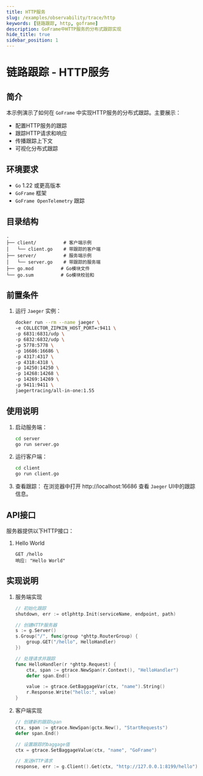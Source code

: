 ```yaml
---
title: HTTP服务
slug: /examples/observability/trace/http
keywords: [链路跟踪, http, goframe]
description: GoFrame中HTTP服务的分布式跟踪实现
hide_title: true
sidebar_position: 1
---
```


# 链路跟踪 - HTTP服务

## 简介

本示例演示了如何在 `GoFrame` 中实现HTTP服务的分布式跟踪。主要展示：
- 配置HTTP服务的跟踪
- 跟踪HTTP请求和响应
- 传播跟踪上下文
- 可视化分布式跟踪

## 环境要求

- `Go` 1.22 或更高版本
- `GoFrame` 框架
- `GoFrame OpenTelemetry` 跟踪

## 目录结构

```text
.
├── client/          # 客户端示例
│   └── client.go    # 带跟踪的客户端
├── server/          # 服务端示例
│   └── server.go    # 带跟踪的服务端
├── go.mod          # Go模块文件
└── go.sum          # Go模块校验和
```


## 前置条件

1. 运行 `Jaeger` 实例：
   ```bash
   docker run --rm --name jaeger \
   -e COLLECTOR_ZIPKIN_HOST_PORT=:9411 \
   -p 6831:6831/udp \
   -p 6832:6832/udp \
   -p 5778:5778 \
   -p 16686:16686 \
   -p 4317:4317 \
   -p 4318:4318 \
   -p 14250:14250 \
   -p 14268:14268 \
   -p 14269:14269 \
   -p 9411:9411 \
   jaegertracing/all-in-one:1.55
   ```

## 使用说明

1. 启动服务端：
   ```bash
   cd server
   go run server.go
   ```

2. 运行客户端：
   ```bash
   cd client
   go run client.go
   ```

3. 查看跟踪：
   在浏览器中打开 http://localhost:16686 查看 `Jaeger` UI中的跟踪信息。

## API接口

服务器提供以下HTTP接口：

1. Hello World
   ```text
   GET /hello
   响应: "Hello World"
   ```

## 实现说明

1. 服务端实现
   ```go
   // 初始化跟踪
   shutdown, err := otlphttp.Init(serviceName, endpoint, path)

   // 创建HTTP服务器
   s := g.Server()
   s.Group("/", func(group *ghttp.RouterGroup) {
       group.GET("/hello", HelloHandler)
   })

   // 处理请求并跟踪
   func HelloHandler(r *ghttp.Request) {
       ctx, span := gtrace.NewSpan(r.Context(), "HelloHandler")
       defer span.End()

       value := gtrace.GetBaggageVar(ctx, "name").String()
       r.Response.Write("hello:", value)
   }
   ```

2. 客户端实现
   ```go
   // 创建新的跟踪span
   ctx, span := gtrace.NewSpan(gctx.New(), "StartRequests")
   defer span.End()

   // 设置跟踪的baggage值
   ctx = gtrace.SetBaggageValue(ctx, "name", "GoFrame")

   // 发送HTTP请求
   response, err := g.Client().Get(ctx, "http://127.0.0.1:8199/hello")
   ```
